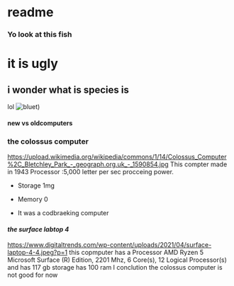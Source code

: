 # readme
###   Yo look at this fish
# it is ugly
## i wonder what is species is
lol
![bluet](https://hips.hearstapps.com/hmg-prod/images/karen-idiacanthus-1450747-7-5-sm-1595267973.jpg?crop=1.00xw:1.00xh;0,0&resize=1200:*))



#### new vs oldcomputers
### the colossus computer 
https://upload.wikimedia.org/wikipedia/commons/1/14/Colossus_Computer%2C_Bletchley_Park_-_geograph.org.uk_-_1590854.jpg
This compter made in 1943
Processor :5,000 letter per sec procceing power.

- Storage 1mg

- Memory 0

- It was a codbraeking computer

#### *the surface labtop 4*
https://www.digitaltrends.com/wp-content/uploads/2021/04/surface-laptop-4-4.jpeg?p=1
this copmputer has a Processor	AMD Ryzen 5 Microsoft Surface (R) Edition, 2201 Mhz, 6 Core(s), 12 Logical Processor(s)
and has 117 gb storage 
has  100 ram 
I conclution the colossus computer is not good for now
